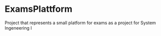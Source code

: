 # ExamsPlattform
Project that represents a small platform for exams as a project for System Ingeneering I
